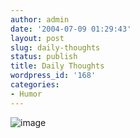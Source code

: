 ```yaml
---
author: admin
date: '2004-07-09 01:29:43'
layout: post
slug: daily-thoughts
status: publish
title: Daily Thoughts
wordpress_id: '168'
categories:
- Humor
---
```


![image](http://www.arcanology.com/images/smiling-hell.jpg)
